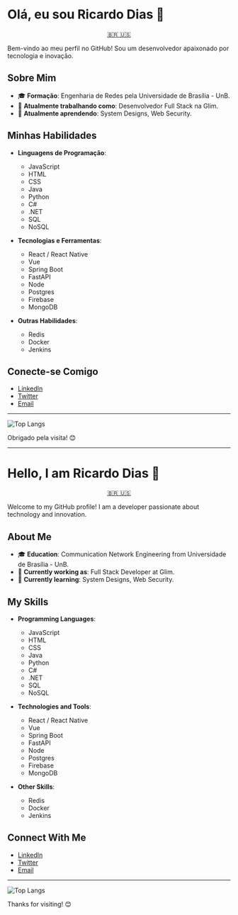 <a name="portugues"></a>
# Olá, eu sou Ricardo Dias 👋

<p align="center">
  <a href="#portugues">
    🇧🇷
  </a>
  <a href="#english">
    🇺🇸
  </a>
</p>

Bem-vindo ao meu perfil no GitHub! Sou um desenvolvedor apaixonado por tecnologia e inovação.

## Sobre Mim

- 🎓 **Formação**: Engenharia de Redes pela Universidade de Brasília - UnB.
- 💼 **Atualmente trabalhando como**: Desenvolvedor Full Stack na Glim.
- 🌱 **Atualmente aprendendo**: System Designs, Web Security.

## Minhas Habilidades

- **Linguagens de Programação**:
  - JavaScript
  - HTML
  - CSS
  - Java
  - Python
  - C#
  - .NET
  - SQL
  - NoSQL

- **Tecnologias e Ferramentas**:
  - React / React Native
  - Vue
  - Spring Boot
  - FastAPI
  - Node
  - Postgres
  - Firebase
  - MongoDB

- **Outras Habilidades**:
  - Redis
  - Docker
  - Jenkins

## Conecte-se Comigo

- [LinkedIn](https://www.linkedin.com/in/rdiasmacedo/)
- [Twitter](https://twitter.com/diasricardo__)
- [Email](mailto:diasmacedo.ricardo@gmail.com)

---

![Top Langs](https://github-readme-stats.vercel.app/api/top-langs/?username=diasricardo23&layout=compact&theme=radical)

Obrigado pela visita! 😊

---

<a name="english"></a>
# Hello, I am Ricardo Dias 👋
<p align="center">
  <a href="#portugues">
    🇧🇷
  </a>
  <a href="#english">
    🇺🇸
  </a>
</p>

Welcome to my GitHub profile! I am a developer passionate about technology and innovation.

## About Me

- 🎓 **Education**: Communication Network Engineering from Universidade de Brasília - UnB.
- 💼 **Currently working as**: Full Stack Developer at Glim.
- 🌱 **Currently learning**: System Designs, Web Security.

## My Skills

- **Programming Languages**:
  - JavaScript
  - HTML
  - CSS
  - Java
  - Python
  - C#
  - .NET
  - SQL
  - NoSQL

- **Technologies and Tools**:
  - React / React Native
  - Vue
  - Spring Boot
  - FastAPI
  - Node
  - Postgres
  - Firebase
  - MongoDB

- **Other Skills**:
  - Redis
  - Docker
  - Jenkins

## Connect With Me

- [LinkedIn](https://www.linkedin.com/in/rdiasmacedo/)
- [Twitter](https://twitter.com/diasricardo__)
- [Email](mailto:diasmacedo.ricardo@gmail.com)

---

![Top Langs](https://github-readme-stats.vercel.app/api/top-langs/?username=diasricardo23&layout=compact&theme=radical)

Thanks for visiting! 😊
